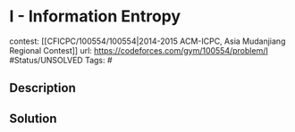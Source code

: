 # I - Information Entropy

contest: [[CFICPC/100554/100554|2014-2015 ACM-ICPC, Asia Mudanjiang Regional Contest]]
url: https://codeforces.com/gym/100554/problem/I
#Status/UNSOLVED
Tags: #

## Description

## Solution


